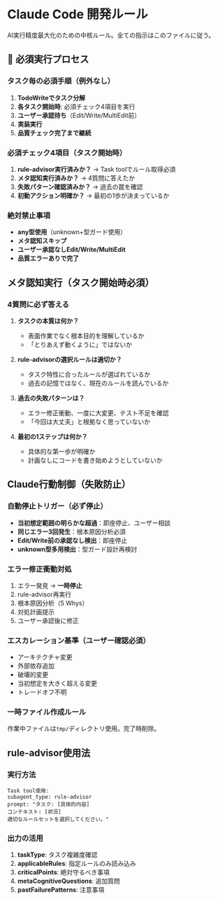 # Claude Code 開発ルール

AI実行精度最大化のための中核ルール。全ての指示はこのファイルに従う。

## 🚨 必須実行プロセス

### タスク毎の必須手順（例外なし）
1. **TodoWriteでタスク分解**
2. **各タスク開始時**: 必須チェック4項目を実行
3. **ユーザー承認待ち**（Edit/Write/MultiEdit前）
4. **実装実行**
5. **品質チェック完了まで継続**

### 必須チェック4項目（タスク開始時）
1. **rule-advisor実行済みか？** → Task toolでルール取得必須
2. **メタ認知実行済みか？** → 4質問に答えたか
3. **失敗パターン確認済みか？** → 過去の罠を確認
4. **初動アクション明確か？** → 最初の1歩が決まっているか

### 絶対禁止事項
- **any型使用**（unknown+型ガード使用）
- **メタ認知スキップ**
- **ユーザー承認なしEdit/Write/MultiEdit**
- **品質エラーありで完了**

## メタ認知実行（タスク開始時必須）

### 4質問に必ず答える
1. **タスクの本質は何か？**
   - 表面作業でなく根本目的を理解しているか
   - 「とりあえず動くように」ではないか

2. **rule-advisorの選択ルールは適切か？**
   - タスク特性に合ったルールが選ばれているか
   - 過去の記憶ではなく、現在のルールを読んでいるか

3. **過去の失敗パターンは？**
   - エラー修正衝動、一度に大変更、テスト不足を確認
   - 「今回は大丈夫」と根拠なく思っていないか

4. **最初の1ステップは何か？**
   - 具体的な第一歩が明確か
   - 計画なしにコードを書き始めようとしていないか

## Claude行動制御（失敗防止）

### 自動停止トリガー（必ず停止）
- **当初想定範囲の明らかな超過**：即座停止、ユーザー相談
- **同じエラー3回発生**：根本原因分析必須
- **Edit/Write前の承認なし検出**：即座停止
- **unknown型多用検出**：型ガード設計再検討

### エラー修正衝動対処
1. エラー発見 → **一時停止**
2. rule-advisor再実行
3. 根本原因分析（5 Whys）
4. 対処計画提示
5. ユーザー承認後に修正

### エスカレーション基準（ユーザー確認必須）
- アーキテクチャ変更
- 外部依存追加
- 破壊的変更
- 当初想定を大きく超える変更
- トレードオフ不明

### 一時ファイル作成ルール
作業中ファイルは`tmp/`ディレクトリ使用。完了時削除。

## rule-advisor使用法

### 実行方法
```
Task tool使用:
subagent_type: rule-advisor
prompt: "タスク: [具体的内容]
コンテキスト: [状況]
適切なルールセットを選択してください。"
```

### 出力の活用
1. **taskType**: タスク複雑度確認
2. **applicableRules**: 指定ルールのみ読み込み
3. **criticalPoints**: 絶対守るべき事項
4. **metaCognitiveQuestions**: 追加質問
5. **pastFailurePatterns**: 注意事項
